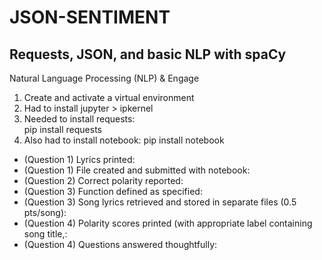 # JSON-SENTIMENT

## Requests, JSON, and basic NLP with spaCy

Natural Language Processing (NLP) &amp; Engage

1. Create and activate a virtual environment
2. Had to install jupyter > ipkernel
3. Needed to install requests:  
    pip install requests
4. Also had to install notebook:
    pip install notebook

* (Question 1) Lyrics printed: 
* (Question 1) File created and submitted with notebook: 
* (Question 2) Correct polarity reported: 
* (Question 3) Function defined as specified: 
* (Question 3) Song lyrics retrieved and stored in separate files (0.5 pts/song): 
* (Question 4) Polarity scores printed (with appropriate label containing song title,: 
* (Question 4) Questions answered thoughtfully:
